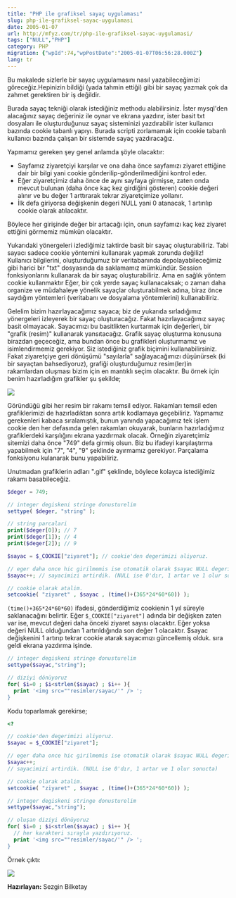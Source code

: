 ```yaml
---
title: "PHP ile grafiksel sayaç uygulaması"
slug: php-ile-grafiksel-sayac-uygulamasi
date: 2005-01-07
url: http://mfyz.com/tr/php-ile-grafiksel-sayac-uygulamasi/
tags: ["NULL","PHP"]
category: PHP
migration: {"wpId":74,"wpPostDate":"2005-01-07T06:56:28.000Z"}
lang: tr
---
```


Bu makalede sizlerle bir sayaç uygulamasını nasıl yazabileceğimizi göreceğiz.Hepinizin bildiği (yada tahmin ettiği) gibi bir sayaç yazmak çok da zahmet gerektiren bir iş değildir.

Burada sayaç tekniği olarak istediğiniz methodu alabilirsiniz. İster mysql'den alacağınız sayaç değeriniz ile oynar ve ekrana yazdırır, ister basit txt dosyaları ile oluşturduğunuz sayaç sisteminizi yazdırabilir ister kullanıcı bazında cookie tabanlı yapıyı. Burada scripti zorlamamak için cookie tabanlı kullanıcı bazında çalışan bir sistemde sayaç yazdıracağız.

Yapmamız gereken şey genel anlamda şöyle olacaktır:

*   Sayfamız ziyaretçiyi karşılar ve ona daha önce sayfamızı ziyaret ettiğine dair bir bilgi yani cookie gönderilip-gönderilmediğini kontrol eder.
*   Eğer ziyaretçimiz daha önce de aynı sayfaya girmişse, zaten onda mevcut bulunan (daha önce kaç kez girdiğini gösteren) cookie değeri alınır ve bu değer 1 arttırarak tekrar ziyaretçimize yollanır.
*   İlk defa giriyorsa değişkenin degeri NULL yani 0 atanacak, 1 artırılıp cookie olarak atılacaktır.

Böylece her girişinde değer bir artacağı için, onun sayfamızı kaç kez ziyaret ettiğini görmemiz mümkün olacaktır.

Yukarıdaki yönergeleri izlediğimiz taktirde basit bir sayaç oluşturabiliriz. Tabi sayacı sadece cookie yöntemini kullanarak yapmak zorunda değiliz! Kullanıcı bilgilerini, oluşturduğumuz bir veritabanında depolayabileceğimiz gibi harici bir "txt" dosyasında da saklamamız mümkündür. Session fonksiyonlarını kullanarak da bir sayaç oluşturabiliriz. Ama en sağlık yöntem cookie kullanmaktır Eğer, bir çok yerde sayaç kullanacaksak; o zaman daha organize ve müdahaleye yönelik sayaçlar oluşturabilmek adına, biraz önce saydığım yöntemleri (veritabanı ve dosyalama yöntemlerini) kullanabiliriz.

Gelelim bizim hazırlayacağımız sayaca; biz de yukarıda sırladığımız yönergeleri izleyerek bir sayaç oluşturacağız. Fakat hazırlayacağımız sayaç basit olmayacak. Sayacımızı bu basitlikten kurtarmak için değerleri, bir "grafik (resim)" kullanarak yansıtacağız. Grafik sayaç oluşturma konusuna birazdan geçeceğiz, ama bundan önce bu grafikleri oluşturmamız ve isimlendirmemiz gerekiyor. Siz istediğiniz grafik biçimini kullanabilirsiniz. Fakat ziyaretçiye geri dönüşümü "sayılarla" sağlayacağımızı düşünürsek (ki bir sayaçtan bahsediyoruz), grafiği oluşturduğumuz resim(ler)in rakamlardan oluşması bizim için en mantıklı seçim olacaktır. Bu örnek için benim hazırladığım grafikler şu şekilde;

![](/images/archive/tr/2005/01/Screen-Shot-2017-09-14-at-2.24.48-AM.png)

Göründüğü gibi her resim bir rakamı temsil ediyor. Rakamları temsil eden grafiklerimizi de hazırladıktan sonra artık kodlamaya geçebiliriz. Yapmamız gerekenleri kabaca sıralamıştık, bunun yanında yapacağımız tek işlem cookie den her defasında gelen rakamları okuyarak, bunların hazırladığımız grafiklerdeki karşılığını ekrana yazdırmak olacak. Örneğin ziyaretçimiz sitemizi daha önce "749" defa girmiş olsun. Biz bu ifadeyi karşılaştırma yapabilmek için "7", "4", "9" şeklinde ayırmamız gerekiyor. Parçalama fonksiyonu kulanarak bunu yapabiliriz.

Unutmadan grafiklerin adları "<rakam>.gif" şeklinde, böylece kolayca istediğimiz rakamı basabileceğiz.

```php
$deger = 749;

// integer degiskeni stringe donusturelim
settype( $deger, "string" );

// string parcalari
print($deger[0]); // 7
print($deger[1]); // 4
print($deger[2]); // 9

$sayac = $_COOKIE["ziyaret"]; // cookie'den degerimizi aliyoruz.

// eger daha once hic girilmemis ise otomatik olarak $sayac NULL degeri alacaktir.
$sayac++; // sayacimizi artirdik. (NULL ise 0'dır, 1 artar ve 1 olur sonucta)

// cookie olarak atalim.
setcookie( "ziyaret" , $sayac , (time()+(365*24*60*60)) );
```

`(time()+365*24*60*60)` ifadesi, gönderdiğimiz cookienin 1 yıl süreyle saklanacağını belirtir. Eğer `$_COOKIE["ziyaret"]` adında bir değişken zaten var ise, mevcut değeri daha önceki ziyaret sayısı olacaktır. Eğer yoksa değeri NULL olduğundan 1 artırıldığında son değer 1 olacaktır. $sayac değişkenini 1 artırıp tekrar cookie atarak sayacımızı güncellemiş olduk. sıra geldi ekrana yazdırma işinde.

```php
// integer degiskeni stringe donusturelim
settype($sayac,"string");

// diziyi dönüyoruz
for( $i=0 ; $i<strlen($sayac) ; $i++ ){
  print '<img src=""resimler/sayac/'" /> ';
}
```

Kodu toparlamak gerekirse;

```php
<?

// cookie'den degerimizi aliyoruz.
$sayac = $_COOKIE["ziyaret"];

// eger daha once hic girilmemis ise otomatik olarak $sayac NULL degeri alacaktir.
$sayac++;
// sayacimizi artirdik. (NULL ise 0'dır, 1 artar ve 1 olur sonucta)

// cookie olarak atalim.
setcookie( "ziyaret" , $sayac , (time()+(365*24*60*60)) );

// integer degiskeni stringe donusturelim
settype($sayac,"string");

// oluşan diziyi dönüyoruz
for( $i=0 ; $i<strlen($sayac) ; $i++ ){
  // her karakteri sırayla yazdırıyoruz.
  print '<img src=""resimler/sayac/'" /> ';
}
```

Örnek çıktı:

![](/images/archive/tr/2005/01/Screen-Shot-2017-09-14-at-2.24.59-AM.png)

**Hazırlayan:** Sezgin Bilketay
